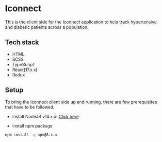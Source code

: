 # Iconnect

This is the client side for the Iconnect application to help track hypertensive and diabetic patients across a population.

## Tech stack

- HTML
- SCSS
- TypeScript
- React(17.x.x)
- Redux

## Setup

To bring the Iconnect client side up and running, there are few prerequisites that have to be followed.

- Install NodeJS v14.x.x. [Click here](https://nodejs.org/en/download)

- Install npm package

```sh
npm install -g npm@8.x.x
```
